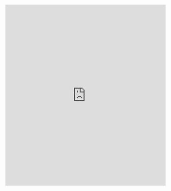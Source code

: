 <p><iframe allowfullscreen width="100%" height="569" class="google-slides-iframe" frameborder="0" scrolling="no" src="https://docs.google.com/presentation/d/e/2PACX-1vTkUMOec2AqyWaNOhRwzK6h5LsMlNmtmdRNIBDn1crFZurhp4tvNTlh5LV9B8SlkgBFfm6EzVcArP9M/embed?start=false&amp;loop=false&amp;delayms=3000"></iframe></p>